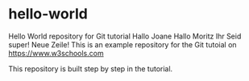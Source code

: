 # hello-world
Hello World repository for Git tutorial
Hallo Joane Hallo Moritz Ihr Seid super!
Neue Zeile!
This is an example repository for the Git tutoial on https://www.w3schools.com

This repository is built step by step in the tutorial.
